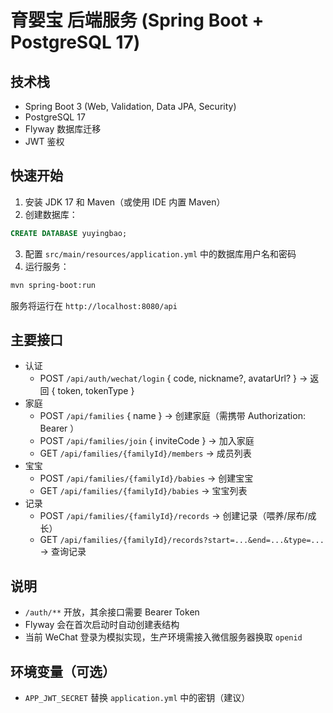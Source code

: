 # 育婴宝 后端服务 (Spring Boot + PostgreSQL 17)

## 技术栈
- Spring Boot 3 (Web, Validation, Data JPA, Security)
- PostgreSQL 17
- Flyway 数据库迁移
- JWT 鉴权

## 快速开始

1. 安装 JDK 17 和 Maven（或使用 IDE 内置 Maven）
2. 创建数据库：
```sql
CREATE DATABASE yuyingbao;
```
3. 配置 `src/main/resources/application.yml` 中的数据库用户名和密码
4. 运行服务：
```bash
mvn spring-boot:run
```
服务将运行在 `http://localhost:8080/api`

## 主要接口

- 认证
  - POST `/api/auth/wechat/login` { code, nickname?, avatarUrl? } -> 返回 { token, tokenType }
- 家庭
  - POST `/api/families` { name } -> 创建家庭（需携带 Authorization: Bearer <token>）
  - POST `/api/families/join` { inviteCode } -> 加入家庭
  - GET `/api/families/{familyId}/members` -> 成员列表
- 宝宝
  - POST `/api/families/{familyId}/babies` -> 创建宝宝
  - GET `/api/families/{familyId}/babies` -> 宝宝列表
- 记录
  - POST `/api/families/{familyId}/records` -> 创建记录（喂养/尿布/成长）
  - GET `/api/families/{familyId}/records?start=...&end=...&type=...` -> 查询记录

## 说明
- `/auth/**` 开放，其余接口需要 Bearer Token
- Flyway 会在首次启动时自动创建表结构
- 当前 WeChat 登录为模拟实现，生产环境需接入微信服务器换取 `openid`

## 环境变量（可选）
- `APP_JWT_SECRET` 替换 `application.yml` 中的密钥（建议）
